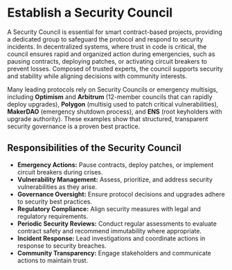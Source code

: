 # Establish a Security Council

A Security Council is essential for smart contract-based projects, providing a dedicated group to safeguard the protocol and respond to security incidents. In decentralized systems, where trust in code is critical, the council ensures rapid and organized action during emergencies, such as pausing contracts, deploying patches, or activating circuit breakers to prevent losses. Composed of trusted experts, the council supports security and stability while aligning decisions with community interests.

Many leading protocols rely on Security Councils or emergency multisigs, including **Optimism** and **Arbitrum** (12-member councils that can rapidly deploy upgrades), **Polygon** (multisig used to patch critical vulnerabilities), **MakerDAO** (emergency shutdown process), and **ENS** (root keyholders with upgrade authority). These examples show that structured, transparent security governance is a proven best practice.

## Responsibilities of the Security Council

- **Emergency Actions:** Pause contracts, deploy patches, or implement circuit breakers during crises.  
- **Vulnerability Management:** Assess, prioritize, and address security vulnerabilities as they arise.  
- **Governance Oversight:** Ensure protocol decisions and upgrades adhere to security best practices.  
- **Regulatory Compliance:** Align security measures with legal and regulatory requirements.  
- **Periodic Security Reviews:** Conduct regular assessments to evaluate contract safety and recommend immutability where appropriate.  
- **Incident Response:** Lead investigations and coordinate actions in response to security breaches.  
- **Community Transparency:** Engage stakeholders and communicate actions to maintain trust.